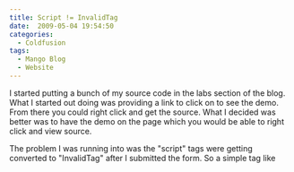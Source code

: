 ```yaml
---
title: Script != InvalidTag
date:  2009-05-04 19:54:50
categories:
  - Coldfusion
tags:
  - Mango Blog
  - Website
---
```


I started putting a bunch of my source code in the labs section of the blog. What I started out doing was providing a link to click on to see the demo. From there you could right click and get the source. What I decided was better was to have the demo on the page which you would be able to right click and view source.

The problem I was running into was the "script" tags were getting converted to "InvalidTag" after I submitted the form. So a simple tag like <script type="text/javascript"> would be converted to <InvalidTag type="text/javascript">

At first I thought it was Mango Blog that was at fault. It turns out Coldfusion was the one to blame. It's called Global Script Protection. It's in place starting with I think Coldfusion MX 7. It was created as a way to help prevent SQL injection. In Coldfusion Administrator, by default, it is set to "all" which means that script, embed, and I believe, object tags get converted to "InvalidTag."

Unfortunately my website is on a shared hosting server. So changing the Global Script Protection wasn't an option. I love Adobe! They even put a way to change the Global Script Protection inside the code.

In the cfapplication tag there is a property called scriptProtect. By default it is "all" This can be changed to "none" to disable it completely. You can also set it to a comma separated list of variables to look at like "url, form, cookie"

So for the purposes of Mango Blog in the Application.cfc file in the administration area I added scriptProtect='url, cookie' and I am able to post Javascript now. Comments still won't be able to use Javascript because I only did this for the administration area.
